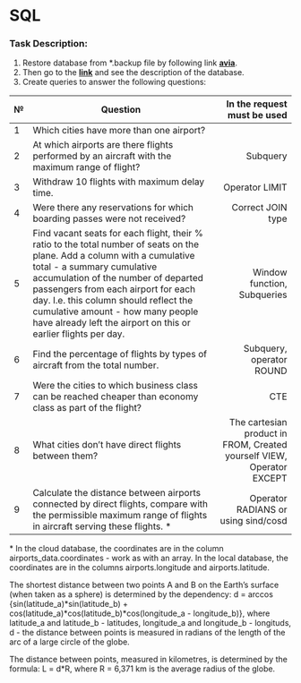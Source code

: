 # **SQL**

### Task Description:

1. Restore database from *.backup file by following link **[avia](https://drive.google.com/file/d/1U15gYuu_ZFE2sQMN32GXK3phBLcUl6OM/view)**. 
2. Then go to the **[link](https://postgrespro.com/community/demodb)** and see the description of the database.
3. Create queries to answer the following questions:

| №        | Question           | In the request must be used  |
|-------------- |-------------|-----------------------------:|
|1|Which cities have more than one airport?||
|2|At which airports are there flights performed by an aircraft with the maximum range of flight?|Subquery|
|3|Withdraw 10 flights with maximum delay time.|Operator LIMIT|
|4|Were there any reservations for which boarding passes were not received?|Correct JOIN type|
|5|Find vacant seats for each flight, their % ratio to the total number of seats on the plane. Add a column with a cumulative total - a summary cumulative accumulation of the number of departed passengers from each airport for each day. I.e. this column should reflect the cumulative amount - how many people have already left the airport on this or earlier flights per day.|Window function, Subqueries|
|6|Find the percentage of flights by types of aircraft from the total number.|Subquery, operator ROUND|
|7|Were the cities to which business class can be reached cheaper than economy class as part of the flight?|CTE|
|8|What cities don’t have direct flights between them?|The cartesian product in FROM, Created yourself VIEW, Operator EXCEPT|
|9|Calculate the distance between airports connected by direct flights, compare with the permissible maximum range of flights in aircraft serving these flights. *|Operator RADIANS or using sind/cosd|

\* In the cloud database, the coordinates are in the column airports_data.coordinates - work as with an array. In the local database, the coordinates are in the columns airports.longitude and airports.latitude.

The shortest distance between two points A and B on the Earth’s surface (when taken as a sphere) is determined by the dependency:
d = arccos {sin(latitude_a)\*sin(latitude_b) + cos(latitude_a)\*cos(latitude_b)\*cos(longitude_a - longitude_b)}, where latitude_a and latitude_b - latitudes, longitude_a and longitude_b - longituds, d - the distance between points is measured in radians of the length of the arc of a large circle of the globe.

The distance between points, measured in kilometres, is determined by the formula:
L = d*R, where R = 6,371 km is the average radius of the globe.
